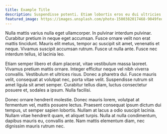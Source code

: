```yaml
---
title: Example Title
description: Suspendisse potenti. Etiam lobortis eros eu dui ultricies sollicitudin. Etiam vel ante sit amet odio volutpat iaculis. Nulla facilisi.
featured_image: https://images.unsplash.com/photo-1500382017468-9049fed747ef?fit=crop&w=390&q=80&h=390
---
```


Nulla mattis varius nulla eget ullamcorper. In pulvinar interdum pulvinar. Curabitur pretium in neque eget accumsan. Fusce ornare velit non erat mattis tincidunt. Mauris elit metus, tempor ac suscipit sit amet, venenatis et neque. Vivamus suscipit accumsan rutrum. Fusce ut nulla ante. Fusce nec interdum tellus, id lacinia leo.

Etiam semper libero et diam placerat, vitae vestibulum massa laoreet. Vivamus pretium mattis ornare. Integer efficitur neque vel nibh viverra convallis. Vestibulum et ultrices risus. Donec a pharetra dui. Fusce mauris velit, consequat at volutpat nec, porta vitae velit. Suspendisse rutrum sit amet ligula sit amet semper. Curabitur tellus diam, luctus consectetur posuere et, sodales a ipsum. Nulla facilisi.

Donec ornare hendrerit molestie. Donec mauris lorem, volutpat at fermentum vel, mattis posuere lectus. Praesent consequat ipsum dictum dui tempus, ut semper sapien lobortis. Nullam at lacus a odio suscipit lacinia. Nullam vitae hendrerit quam, et aliquet turpis. Nulla at nulla condimentum, dapibus mauris eu, convallis ante. Nam mattis elementum diam, nec dignissim mauris rutrum nec.
